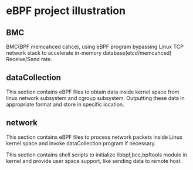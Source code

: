 # eBPF project illustration

## BMC

BMC(BPF memcahced cahce), using eBPF program bypassing Linux TCP network stack to accelerate in-memory database(etcd/memcahced) Receive/Send rate.

## dataCollection

This section contains eBPF files to obtain data inside kernel space from linux network subsystem and cgroup subsystem.  Outputting these data in appropriate format and store in specific location.

## network

This section contains eBPF files to process network packets inside Linux kernel space and invoke dataCollection program if necessary.

This section contains shell scripts to initialize libbpf,bcc,bpftools module in kernel and provide user space support, like sending data to remote host.